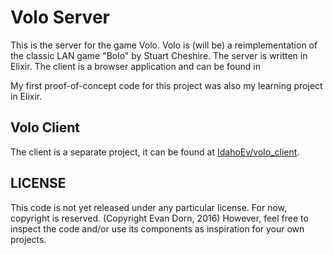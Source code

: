 # Volo Server

This is the server for the game Volo.  Volo is (will be) a reimplementation of the
classic LAN game "Bolo" by Stuart Cheshire.  The server is written in Elixir. The
client is a browser application and can be found in

My first proof-of-concept code for this project was also my learning project in
Elixir.

## Volo Client

The client is a separate project, it can be found at [IdahoEv/volo_client](https://github.com/IdahoEv/volo_client).

## LICENSE

This code is not yet released under any particular license.  For now,
copyright is reserved. (Copyright Evan Dorn, 2016)  However, feel free to
inspect the code and/or use its components as inspiration for your own projects.
